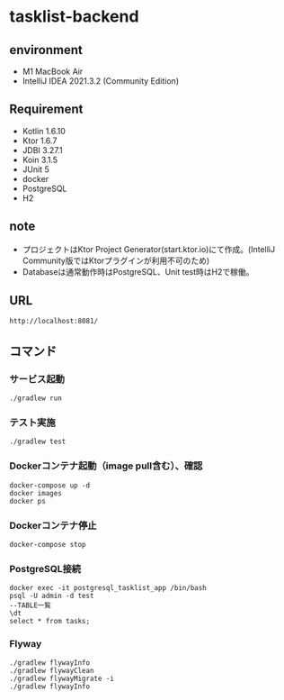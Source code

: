 # tasklist-backend

## environment
+ M1 MacBook Air
+ IntelliJ IDEA 2021.3.2 (Community Edition)

## Requirement
+ Kotlin 1.6.10
+ Ktor 1.6.7
+ JDBI 3.27.1
+ Koin 3.1.5
+ JUnit 5
+ docker
+ PostgreSQL
+ H2

## note
+ プロジェクトはKtor Project Generator(start.ktor.io)にて作成。(IntelliJ Community版ではKtorプラグインが利用不可のため)
+ Databaseは通常動作時はPostgreSQL、Unit test時はH2で稼働。

## URL
```
http://localhost:8081/
```

## コマンド

### サービス起動
```
./gradlew run
```

### テスト実施
```
./gradlew test
```

### Dockerコンテナ起動（image pull含む）、確認
```
docker-compose up -d
docker images
docker ps
```

### Dockerコンテナ停止
```
docker-compose stop
```

### PostgreSQL接続
```
docker exec -it postgresql_tasklist_app /bin/bash
psql -U admin -d test
--TABLE一覧
\dt
select * from tasks;
```

### Flyway
```
./gradlew flywayInfo
./gradlew flywayClean
./gradlew flywayMigrate -i
./gradlew flywayInfo
```
